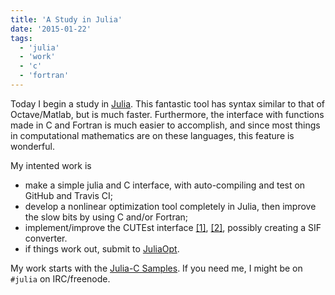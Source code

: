 ```yaml
---
title: 'A Study in Julia'
date: '2015-01-22'
tags:
  - 'julia'
  - 'work'
  - 'c'
  - 'fortran'
---
```


Today I begin a study in [Julia](http://julialang.org/).
This fantastic tool has syntax similar to that of Octave/Matlab,
but is much faster. Furthermore, the interface with functions
made in C and Fortran is much easier to accomplish, and since
most things in computational mathematics are on these languages,
this feature is wonderful.

My intented work is

- make a simple julia and C interface, with auto-compiling and test on GitHub and Travis CI;
- develop a nonlinear optimization tool completely in Julia, then improve the slow bits by using C and/or Fortran;
- implement/improve the CUTEst interface [[1]](https://github.com/abelsiqueira/ugly), [[2]](https://github.com/abelsiqueira/CUTEst.jl), possibly creating a SIF converter.
- if things work out, submit to [JuliaOpt](http://www.juliaopt.org/).

My work starts with the [Julia-C
Samples](https://github.com/abelsiqueira/julia-c-sample.git).
If you need me, I might be on `#julia` on IRC/freenode.
